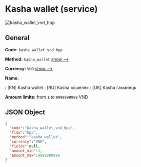 
# Kasha wallet (service) 
![kasha_wallet_vnd_hpp](https://static.openfintech.io/payment_methods/kasha_wallet_vnd_hpp/logo.svg?w=400&c=v0.59.26#w200)  

## General 
 
**Code:** `kasha_wallet_vnd_hpp` 
 
**Method:** `kasha_wallet` 
 [show -->](/payment-methods/kasha_wallet/) 
 
**Currency:** `VND` [show -->](/currencies/VND/) 
 
**Name:** 
 
:	[EN] Kasha wallet 
:	[RU] Kasha кошелек 
:	[UK] Kasha гаманець 
 
**Amount limits:** from `1` to `9999999999` VND 

## JSON Object 

```json
{
  "code":"kasha_wallet_vnd_hpp",
  "flow":"hpp",
  "method":"kasha_wallet",
  "currency":"VND",
  "fields":null,
  "amount_min":1,
  "amount_max":9999999999
}
```  
